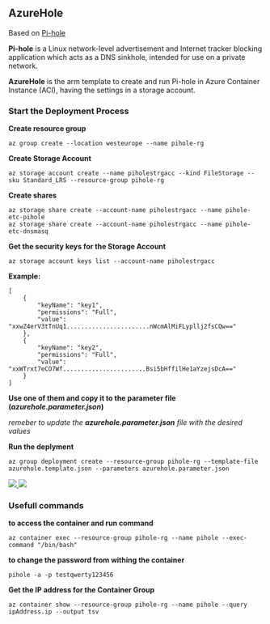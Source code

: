 
## AzureHole

Based on [Pi-hole](https://pi-hole.net/)

  

**Pi-hole** is a Linux network-level advertisement and Internet tracker blocking application which acts as a DNS sinkhole, intended for use on a private network.

**AzureHole** is the arm template to create and run Pi-hole in Azure Container Instance (ACI), having the settings in a storage account.

### Start the Deployment Process

**Create resource group**

    az group create --location westeurope --name pihole-rg

**Create Storage Account**

    az storage account create --name piholestrgacc --kind FileStorage --sku Standard_LRS --resource-group pihole-rg

**Create shares**

    az storage share create --account-name piholestrgacc --name pihole-etc-pihole
    az storage share create --account-name piholestrgacc --name pihole-etc-dnsmasq

**Get the security keys for the Storage Account**

    az storage account keys list --account-name piholestrgacc
**Example:**

    [
	    {
		    "keyName": "key1",
		    "permissions": "Full",
		    "value": "xxwZ4erV3tTnUq1.......................nWcmAlMiFLypllj2fsCQw=="
		},
		{
			"keyName": "key2",
			"permissions": "Full",
			"value": "xxWTrxt7eCO7Wf.......................Bsi5bHffilHe1aYzejsDcA=="
		}
	]

**Use one of them and copy it to the parameter file (_azurehole.parameter.json_)**

_remeber to update the **azurehole.parameter.json** file with the desired values_

**Run the deplyment**

    az group deployment create --resource-group pihole-rg --template-file azurehole.template.json --parameters azurehole.parameter.json



<a href="https://portal.azure.com/#create/Microsoft.Template/uri/https://raw.githubusercontent.com/sarmadjari/AzureHole/master/azurehole.template.json" target="_blank">
    <img src="https://raw.githubusercontent.com/sarmadjari/AzureHole/master/images/deploytoazure.png"/>
</a>
<a href="https://portal.azure.com/#create/Microsoft.Template/uri/https%3A%2F%2Fraw.githubusercontent.com%2Fsarmadjari%2FAzureHole%2Fmaster%2Fazurehole.template.json" target="_blank">
    <img src="https://raw.githubusercontent.com/sarmadjari/AzureHole/master/images/deploytoazure.png"/>
</a>

### Usefull commands

**to access the container and run command**

    az container exec --resource-group pihole-rg --name pihole --exec-command "/bin/bash"

  

**to change the password from withing the container**

    pihole -a -p testqwerty123456

  

**Get the IP address for the Container Group**

    az container show --resource-group pihole-rg --name pihole --query ipAddress.ip --output tsv
